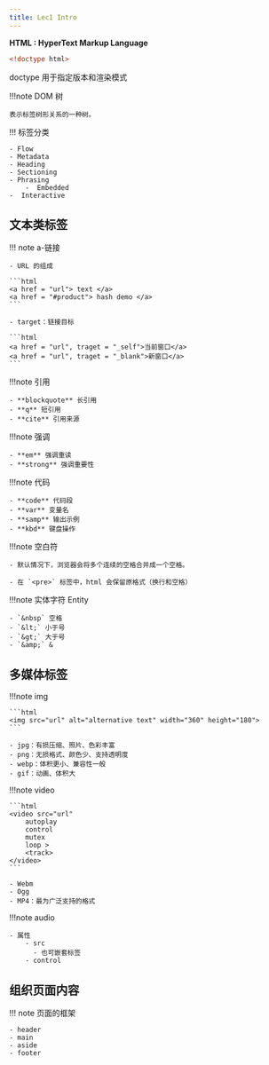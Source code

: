 ```yaml
---
title: Lec1 Intro
---
```


**HTML : HyperText Markup Language**

```html
<!doctype html>
```

doctype 用于指定版本和渲染模式

!!!note DOM 树

    表示标签树形关系的一种树。

!!! 标签分类

    - Flow
    - Metadata
    - Heading
    - Sectioning
    - Phrasing
        -  Embedded
    -  Interactive

## 文本类标签

!!! note a-链接

    - URL 的组成

    ```html
    <a href = "url"> text </a>
    <a href = "#product"> hash demo </a>
    ```

    - target：链接目标

    ```html
    <a href = "url", traget = "_self">当前窗口</a>
    <a href = "url", traget = "_blank">新窗口</a>
    ```

!!!note 引用

    - **blockquote** 长引用
    - **q** 短引用
    - **cite** 引用来源

!!!note 强调

    - **em** 强调重读
    - **strong** 强调重要性

!!!note 代码

    - **code** 代码段
    - **var** 变量名
    - **samp** 输出示例
    - **kbd** 键盘操作
    
!!!note 空白符

    - 默认情况下，浏览器会将多个连续的空格合并成一个空格。

    - 在 `<pre>` 标签中，html 会保留原格式（换行和空格）

!!!note 实体字符 Entity

    - `&nbsp` 空格
    - `&lt;` 小于号
    - `&gt;` 大于号
    - `&amp;` &

## 多媒体标签

!!!note img

    ```html
    <img src="url" alt="alternative text" width="360" height="180">
    ```

    - jpg：有损压缩、照片、色彩丰富
    - png：无损格式、颜色少、支持透明度
    - webp：体积更小、兼容性一般
    - gif：动画、体积大

!!!note video

    ```html
    <video src="url"
        autoplay
        control
        mutex
        loop >
        <track> 
    </video>
    ```

    - Webm
    - Ogg
    - MP4：最为广泛支持的格式

!!!note audio

    - 属性
        - src
          - 也可嵌套标签
        - control

## 组织页面内容

!!! note 页面的框架

    - header
    - main
    - aside
    - footer